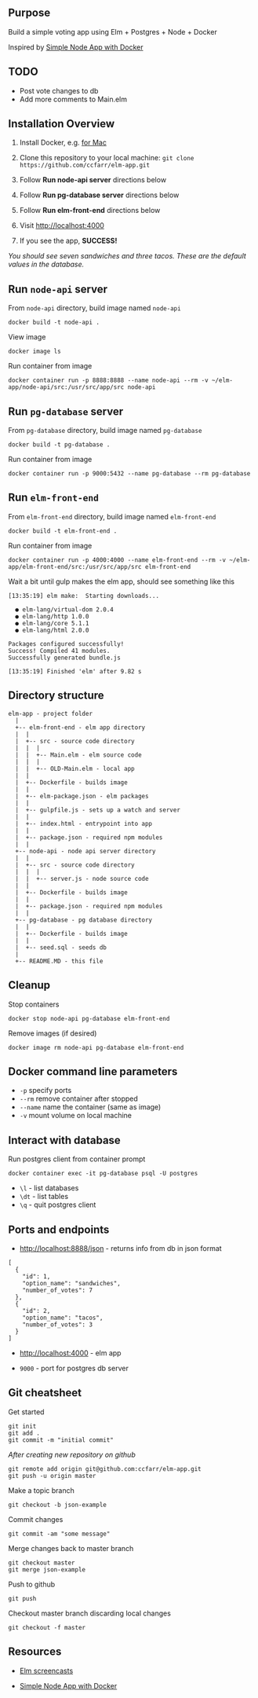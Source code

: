 ## Purpose

Build a simple voting app using Elm + Postgres + Node + Docker  

Inspired by [Simple Node App with Docker](https://github.com/codeschool/WatchUsBuild-SimpleNodeAppWithDocker.git)

## TODO

- Post vote changes to db
- Add more comments to Main.elm

## Installation Overview

1. Install Docker, e.g. [for Mac](https://store.docker.com/editions/community/docker-ce-desktop-mac)

2. Clone this repository to your local machine: `git clone https://github.com/ccfarr/elm-app.git`

3. Follow **Run node-api server** directions below

4. Follow **Run pg-database server** directions below

5. Follow **Run elm-front-end** directions below

6. Visit [http://localhost:4000](http://localhost:4000)

7. If you see the app, **SUCCESS!**

*You should see seven sandwiches and three tacos. These are the default values in the database.*

## Run `node-api` server

From `node-api` directory, build image named `node-api`
```
docker build -t node-api .
```

View image
```
docker image ls
```

Run container from image
```
docker container run -p 8888:8888 --name node-api --rm -v ~/elm-app/node-api/src:/usr/src/app/src node-api
```

## Run `pg-database` server

From `pg-database` directory, build image named `pg-database`
```
docker build -t pg-database .
```

Run container from image
```
docker container run -p 9000:5432 --name pg-database --rm pg-database
```

## Run `elm-front-end`

From `elm-front-end` directory, build image named `elm-front-end`
```
docker build -t elm-front-end .
```

Run container from image
```
docker container run -p 4000:4000 --name elm-front-end --rm -v ~/elm-app/elm-front-end/src:/usr/src/app/src elm-front-end
```

Wait a bit until gulp makes the elm app, should see something like this
```
[13:35:19] elm make:  Starting downloads...

  ● elm-lang/virtual-dom 2.0.4
  ● elm-lang/http 1.0.0
  ● elm-lang/core 5.1.1
  ● elm-lang/html 2.0.0

Packages configured successfully!
Success! Compiled 41 modules.
Successfully generated bundle.js

[13:35:19] Finished 'elm' after 9.82 s
```

## Directory structure

```
elm-app - project folder
  |
  +-- elm-front-end - elm app directory
  |  |
  |  +-- src - source code directory
  |  |  |
  |  |  +-- Main.elm - elm source code
  |  |  |
  |  |  +-- OLD-Main.elm - local app
  |  |
  |  +-- Dockerfile - builds image
  |  |
  |  +-- elm-package.json - elm packages
  |  |
  |  +-- gulpfile.js - sets up a watch and server
  |  |
  |  +-- index.html - entrypoint into app
  |  |
  |  +-- package.json - required npm modules
  |  |
  +-- node-api - node api server directory
  |  |
  |  +-- src - source code directory
  |  |  |
  |  |  +-- server.js - node source code
  |  |
  |  +-- Dockerfile - builds image
  |  |
  |  +-- package.json - required npm modules
  |  |
  +-- pg-database - pg database directory
  |  |
  |  +-- Dockerfile - builds image
  |  |
  |  +-- seed.sql - seeds db
  |
  +-- README.MD - this file
```

## Cleanup

Stop containers

```
docker stop node-api pg-database elm-front-end
```

Remove images (if desired)

```
docker image rm node-api pg-database elm-front-end
```

## Docker command line parameters

* `-p` specify ports
* `--rm` remove container after stopped
* `--name` name the container (same as image)
* `-v` mount volume on local machine

## Interact with database

Run postgres client from container prompt
```
docker container exec -it pg-database psql -U postgres
```

* `\l` - list databases
* `\dt` - list tables
* `\q` - quit postgres client

## Ports and endpoints

* [http://localhost:8888/json](http://localhost:8888/json) - returns info from db in json format

```
[
  {
    "id": 1,
    "option_name": "sandwiches",
    "number_of_votes": 7
  },
  {
    "id": 2,
    "option_name": "tacos",
    "number_of_votes": 3
  }
]
```

* [http://localhost:4000](http://localhost:4000) - elm app

* `9000` - port for postgres db server

## Git cheatsheet

Get started
```
git init
git add .
git commit -m "initial commit"
```

*After creating new repository on github*
```
git remote add origin git@github.com:ccfarr/elm-app.git
git push -u origin master
```

Make a topic branch
```
git checkout -b json-example
```

Commit changes
```
git commit -am "some message"
```

Merge changes back to master branch
```
git checkout master
git merge json-example
```

Push to github
```
git push
```

Checkout master branch discarding local changes
```
git checkout -f master
```

## Resources

* [Elm screencasts](http://knowthen.com)

* [Simple Node App with Docker](https://github.com/codeschool/WatchUsBuild-SimpleNodeAppWithDocker.git)
